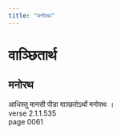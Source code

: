 ```yaml
---
title: "मनोरथ"
---
```


# वाञ्छितार्थ
## मनोरथ
आधिस्तु मानसी पीडा वाञ्छतोऽर्थो मनोरथः ।<br />verse 2.1.1.535<br />page 0061

